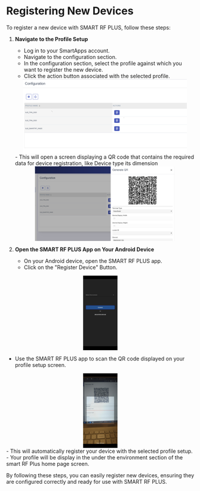 # Registering New Devices

To register a new device with SMART RF PLUS, follow these steps:

1. **Navigate to the Profile Setup**
   - Log in to your SmartApps account.
   - Navigate to the configuration section.
   - In the configuration section, select the profile against which you want to register the new device.
   - Click the action button associated with the selected profile.
    <img src="./attachments/deviceregistration/cofiguration.png" alt="cofiguration" style="height: 200px;margin:auto;display:block">
   - This will open a screen displaying a QR code that contains the required data for device registration, like Device type its dimension
       <img src="./attachments/deviceregistration/profileqr.png" alt="profileqr" style="height: 200px;margin:auto;display:block">

2. **Open the SMART RF PLUS App on Your Android Device**
   - On your Android device, open the SMART RF PLUS app.
   - Click on the "Register Device" Button.

<img src="./attachments/deviceregistration/registerscreen.png" alt="registerscreen" style="height: 200px;margin:auto;display:block">

   - Use the SMART RF PLUS app to scan the QR code displayed on your profile setup screen.

 <img src="./attachments/deviceregistration/scanner.png" alt="registersreen" style="height: 200px;margin:auto;display:block">
   - This will automatically register your device with the selected profile setup.
   - Your profile will be display in the under the environment section of the smart RF Plus home page screen.
   

By following these steps, you can easily register new devices, ensuring they are configured correctly and ready for use with SMART RF PLUS.
